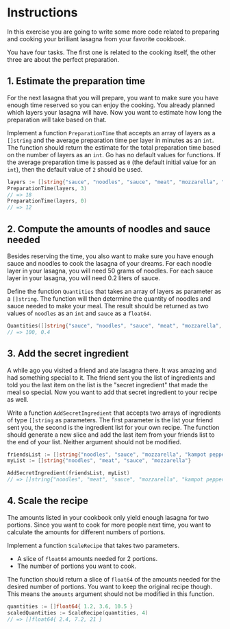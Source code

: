 # Instructions

In this exercise you are going to write some more code related to preparing and cooking your brilliant lasagna from your favorite cookbook.

You have four tasks.
The first one is related to the cooking itself, the other three are about the perfect preparation.

## 1. Estimate the preparation time

For the next lasagna that you will prepare, you want to make sure you have enough time reserved so you can enjoy the cooking.
You already planned which layers your lasagna will have.
Now you want to estimate how long the preparation will take based on that.

Implement a function `PreparationTime` that accepts an array of layers as a `[]string` and the average preparation time per layer in minutes as an `int`.
The function should return the estimate for the total preparation time based on the number of layers as an `int`.
Go has no default values for functions.
If the average preparation time is passed as `0` (the default initial value for an `int`), then the default value of `2` should be used.

```go
layers := []string{"sauce", "noodles", "sauce", "meat", "mozzarella", "noodles"}
PreparationTime(layers, 3)
// => 18
PreparationTime(layers, 0)
// => 12
```

## 2. Compute the amounts of noodles and sauce needed

Besides reserving the time, you also want to make sure you have enough sauce and noodles to cook the lasagna of your dreams.
For each noodle layer in your lasagna, you will need 50 grams of noodles.
For each sauce layer in your lasagna, you will need 0.2 liters of sauce.

Define the function `Quantities` that takes an array of layers as parameter as a `[]string`.
The function will then determine the quantity of noodles and sauce needed to make your meal.
The result should be returned as two values of `noodles` as an `int` and `sauce` as a `float64`.

```go
Quantities([]string{"sauce", "noodles", "sauce", "meat", "mozzarella", "noodles"})
// => 100, 0.4
```

## 3. Add the secret ingredient

A while ago you visited a friend and ate lasagna there.
It was amazing and had something special to it.
The friend sent you the list of ingredients and told you the last item on the list is the "secret ingredient" that made the meal so special.
Now you want to add that secret ingredient to your recipe as well.

Write a function `AddSecretIngredient` that accepts two arrays of ingredients of type `[]string` as parameters.
The first parameter is the list your friend sent you, the second is the ingredient list for your own recipe.
The function should generate a new slice and add the last item from your friends list to the end of your list.
Neither argument should not be modified.

```go
friendsList := []string{"noodles", "sauce", "mozzarella", "kampot pepper"}
myList := []string{"noodles", "meat", "sauce", "mozzarella"}

AddSecretIngredient(friendsList, myList)
// => []string{"noodles", "meat", "sauce", "mozzarella", "kampot pepper"}
```

## 4. Scale the recipe

The amounts listed in your cookbook only yield enough lasagna for two portions.
Since you want to cook for more people next time, you want to calculate the amounts for different numbers of portions.

Implement a function `ScaleRecipe` that takes two parameters.

- A slice of `float64` amounts needed for 2 portions.
- The number of portions you want to cook.

The function should return a slice of `float64` of the amounts needed for the desired number of portions.
You want to keep the original recipe though.
This means the `amounts` argument should not be modified in this function.

```go
quantities := []float64{ 1.2, 3.6, 10.5 }
scaledQuantities := ScaleRecipe(quantities, 4)
// => []float64{ 2.4, 7.2, 21 }
```
